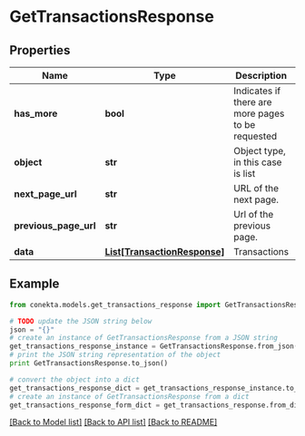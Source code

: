 # GetTransactionsResponse


## Properties
Name | Type | Description | Notes
------------ | ------------- | ------------- | -------------
**has_more** | **bool** | Indicates if there are more pages to be requested | 
**object** | **str** | Object type, in this case is list | 
**next_page_url** | **str** | URL of the next page. | [optional] 
**previous_page_url** | **str** | Url of the previous page. | [optional] 
**data** | [**List[TransactionResponse]**](TransactionResponse.md) | Transactions | [optional] 

## Example

```python
from conekta.models.get_transactions_response import GetTransactionsResponse

# TODO update the JSON string below
json = "{}"
# create an instance of GetTransactionsResponse from a JSON string
get_transactions_response_instance = GetTransactionsResponse.from_json(json)
# print the JSON string representation of the object
print GetTransactionsResponse.to_json()

# convert the object into a dict
get_transactions_response_dict = get_transactions_response_instance.to_dict()
# create an instance of GetTransactionsResponse from a dict
get_transactions_response_form_dict = get_transactions_response.from_dict(get_transactions_response_dict)
```
[[Back to Model list]](../README.md#documentation-for-models) [[Back to API list]](../README.md#documentation-for-api-endpoints) [[Back to README]](../README.md)



